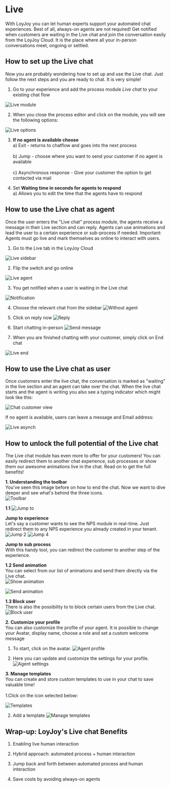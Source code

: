 # Live 

With LoyJoy you can let human experts support your automated chat experiences. Best of all, always-on agents are not required! Get notified when customers are waiting in the Live chat and join the conversation easily from the LoyJoy Cloud. It is the place where all your in-person conversations meet, ongoing or settled.

## How to set up the Live chat

Now you are probably wondering how to set up and use the Live chat. Just follow the next steps and you are ready to chat. It is very simple! 
 
1. Go to your experience and add the process module <i>Live chat</i> to your existing chat flow

![Live module](live_module.png "Live module")


2. When you close the process editor and click on the module, you will see the following options:

![Live options](live_options.png "Live options")

3. <b>If no agent is available choose</b> 
<br>a) Exit - returns to chatflow and goes into the next process</br> 
<br>b) Jump - choose where you want to send your customer if no agent is available</br> 
<br>c) Asynchronous response - Give your customer the option to get contacted via mail</br> 

4. Set <b>Waiting time in seconds for agents to respond</b> 
<br>a) Allows you to edit the time that the agents have to respond</br> 


## How to use the Live chat as agent
Once the user enters the "Live chat" process module, the agents receive a message in their Live section and can reply. Agents can use animations and lead the user to a certain experience or sub-process if needed. Important: Agents must go live and mark themselves as online to interact with users.


1. Go to the Live tab in the LoyJoy Cloud

![Live sidebar](live_sidebar.png "Live sidebar")


2. Flip the switch and go online

![Live agent](live_agent_online.png "Live agent")

3. You get notified when a user is waiting in the Live chat

![Notification](notification.png "Notification")

4. Choose the relevant chat from the sidebar
![Without agent](without_agent.png "Without agent")

5. Click on reply now
![Reply](reply_now.png "Reply")

6. Start chatting in-person
![Send message](chat_agent_view.png "Send message")

7. When you are finished chatting with your customer, simply click on End chat

![Live end](live_end.png "Live end")

## How to use the Live chat as user
Once customers enter the live chat, the conversation is marked as "waiting" in the live section and an agent can take over the chat. When the live chat starts and the agent is writing you also see a typing indicator which might look like this:

![Chat customer view](chat_customer_view.png "Chat customer view")


If no agent is available, users can leave a message and Email address:

![Live asynch](live_chat_asynch.png "Live asynch")



## How to unlock the full potential of the Live chat
The Live chat module has even more to offer for your customers! You can easily redirect them to another chat experience, sub processes or show them our awesome animations live in the chat. Read on to get the full benefits!

<b>1. Understanding the toolbar</b>
<br>You've seen this image before on how to end the chat. Now we want to dive deeper and see what's behind the three icons.</br>
![Toolbar](toolbar.png "Toolbar")

<b>1.1</b>
![Jump to](jump_to.png "Jump to")

<b>Jump to experience</b>
<br>Let's say a customer wants to see the NPS module in real-time. Just redirect them to any NPS experience you already created in your tenant. </br>
![Jump 2](jump_to_experience_2.png "Jump 2")
![Jump 4](jump_to_experience_4.png "Jump 4")

<b>Jump to sub process</b>
<br>With this handy tool, you can redirect the customer to another step of the experience. </br>

<b>1.2 Send animation</b>
<br>You can select from our list of animations and send them directly via the Live chat. </br>
![Show animation](animation.png "Show animation")

![Send animation](send_animation.png "Send animation")

<b>1.3 Block user</b>
<br>There is also the possibility to to block certain users from the Live chat. </br>
![Block user](block.png "Block user")

<b>2. Customize your profile</b>
<br>You can also customize the profile of your agent. It is possible to change your Avatar, display name, choose a role and set a custom welcome message</br>
1. To start, click on the avatar.
![Agent profile](agent_profile.png "Agent profile")

2. Here you can update and customize the settings for your profile.
![Agent settings](agent_profile_settings.png "Agent settings")

<b>3. Manage templates</b>
<br>You can create and store custom templates to use in your chat to save valuable time!</br>
<br>1.Click on the icon selected below:</br>

![Templates](templates.png "Templates")

2. Add a template
![Manage templates](manage_templates.png "Manage templates")


## Wrap-up: LoyJoy's Live chat Benefits


1. Enabling live human interaction

2. Hybrid approach: automated process + human interaction

3. Jump back and forth between automated process and human interaction

4. Save costs by avoiding always-on agents
